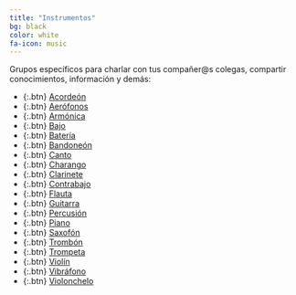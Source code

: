 ```yaml
---
title: "Instrumentos"
bg: black
color: white
fa-icon: music
---
```


<!---
No poner los links de t.joinchat directamente,
usar https://www.protectyourlinks.com/ para obtener
un link corto protegido por captcha
-->

<p class="texto-justificado"> Grupos específicos para charlar con tus compañer@s colegas, compartir conocimientos, información y demás: </p>

* {:.btn}  <i class="fas fa-music"></i>[Acordeón](https://www.proyl.com/1yoKk2XH6)
* {:.btn}  <i class="fas fa-music"></i>[Aerófonos](https://www.proyl.com/73pHTnB6s)
* {:.btn}  <i class="fas fa-music"></i>[Armónica](https://www.proyl.com/r3KaF0tP0)
* {:.btn}  <i class="fas fa-music"></i>[Bajo](https://www.proyl.com/v43gA9fTL)
* {:.btn}  <i class="fas fa-music"></i>[Batería](https://www.proyl.com/jjzC717ML)
* {:.btn}  <i class="fas fa-music"></i>[Bandoneón](https://www.proyl.com/cZus63CK5)
* {:.btn}  <i class="fas fa-music"></i>[Canto](https://www.proyl.com/GO4Dc2u8j)
* {:.btn}  <i class="fas fa-music"></i>[Charango](https://www.proyl.com/XSWd2l9y4)
* {:.btn}  <i class="fas fa-music"></i>[Clarinete](https://www.proyl.com/H3lfT9Mq8)
* {:.btn}  <i class="fas fa-music"></i>[Contrabajo](https://www.proyl.com/fCka7I3Q4)
* {:.btn}  <i class="fas fa-music"></i>[Flauta](https://www.proyl.com/O1oPn3l3E)
* {:.btn}  <i class="fas fa-music"></i>[Guitarra](https://www.proyl.com/Ch5W1n3Pb)
* {:.btn}  <i class="fas fa-music"></i>[Percusión](https://www.proyl.com/4vgnMX96M)
* {:.btn}  <i class="fas fa-music"></i>[Piano](https://www.proyl.com/AlLJ948do)
* {:.btn}  <i class="fas fa-music"></i>[Saxofón](https://www.proyl.com/9N7l9naBU)
* {:.btn}  <i class="fas fa-music"></i>[Trombón](https://www.proyl.com/p100uBhSU)
* {:.btn}  <i class="fas fa-music"></i>[Trompeta](https://www.proyl.com/n9A5gGL2w)
* {:.btn}  <i class="fas fa-music"></i>[Violín](https://www.proyl.com/tBi6Nt31W)
* {:.btn}  <i class="fas fa-music"></i>[Vibráfono](https://www.proyl.com/9yRi2yF5R)
* {:.btn}  <i class="fas fa-music"></i>[Violonchelo](https://www.proyl.com/BsH289uNo)
 


